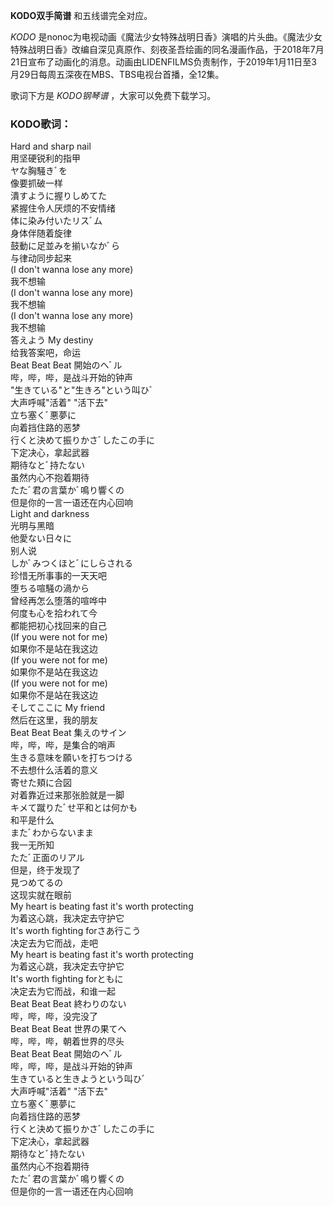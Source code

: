 

**KODO双手简谱** 和五线谱完全对应。

_KODO_
是nonoc为电视动画《魔法少女特殊战明日香》演唱的片头曲。《魔法少女特殊战明日香》改编自深见真原作、刻夜圣吾绘画的同名漫画作品，于2018年7月21日宣布了动画化的消息。动画由LIDENFILMS负责制作，于2019年1月11日至3月29日每周五深夜在MBS、TBS电视台首播，全12集。

歌词下方是 _KODO钢琴谱_ ，大家可以免费下载学习。

### KODO歌词：

Hard and sharp nail  
用坚硬锐利的指甲  
ヤな胸騒きﾞを  
像要抓破一样  
潰すように握りしめてた  
紧握住令人厌烦的不安情绪  
体に染み付いたリスﾞム  
身体伴随着旋律  
鼓動に足並みを揃いなかﾞら  
与律动同步起来  
(I don't wanna lose any more)  
我不想输  
(I don't wanna lose any more)  
我不想输  
(I don't wanna lose any more)  
我不想输  
答えよう My destiny  
给我答案吧，命运  
Beat Beat Beat 開始のヘﾞル  
哔，哔，哔，是战斗开始的钟声  
"生きている"と"生きろ"という叫ひﾞ  
大声呼喊"活着" "活下去"  
立ち塞くﾞ悪夢に  
向着挡住路的恶梦  
行くと決めて振りかさﾞしたこの手に  
下定决心，拿起武器  
期待なとﾞ持たない  
虽然内心不抱着期待  
たたﾞ君の言葉かﾞ鳴り響くの  
但是你的一言一语还在内心回响  
Light and darkness  
光明与黑暗  
他愛ない日々に  
别人说  
しかﾞみつくほとﾞにしらされる  
珍惜无所事事的一天天吧  
堕ちる喧騒の渦から  
曾经再怎么堕落的喧哗中  
何度も心を拾われて今  
都能把初心找回来的自己  
(If you were not for me)  
如果你不是站在我这边  
(If you were not for me)  
如果你不是站在我这边  
(If you were not for me)  
如果你不是站在我这边  
そしてここに My friend  
然后在这里，我的朋友  
Beat Beat Beat 集えのサイン  
哔，哔，哔，是集合的哨声  
生きる意味を願いを打ちつける  
不去想什么活着的意义  
寄せた頬に合図  
对着靠近过来那张脸就是一脚  
キメて蹴りたﾞせ平和とは何かも  
和平是什么  
またﾞわからないまま  
我一无所知  
たたﾞ正面のリアル  
但是，终于发现了  
見つめてるの  
这现实就在眼前  
My heart is beating fast it's worth protecting  
为着这心跳，我决定去守护它  
It's worth fighting forさあ行こう  
决定去为它而战，走吧  
My heart is beating fast it's worth protecting  
为着这心跳，我决定去守护它  
It's worth fighting forともに  
决定去为它而战，和谁一起  
Beat Beat Beat 終わりのない  
哔，哔，哔，没完没了  
Beat Beat Beat 世界の果てへ  
哔，哔，哔，朝着世界的尽头  
Beat Beat Beat 開始のヘﾞル  
哔，哔，哔，是战斗开始的钟声  
生きていると生きようという叫ひﾞ  
大声呼喊"活着" "活下去"  
立ち塞くﾞ悪夢に  
向着挡住路的恶梦  
行くと決めて振りかさﾞしたこの手に  
下定决心，拿起武器  
期待なとﾞ持たない  
虽然内心不抱着期待  
たたﾞ君の言葉かﾞ鳴り響くの  
但是你的一言一语还在内心回响

